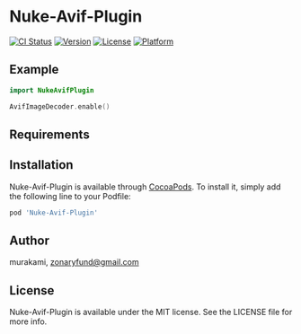 # Nuke-Avif-Plugin

[![CI Status](https://img.shields.io/travis/murakami/Nuke-Avif-Plugin.svg?style=flat)](https://travis-ci.org/murakami/Nuke-Avif-Plugin)
[![Version](https://img.shields.io/cocoapods/v/Nuke-Avif-Plugin.svg?style=flat)](https://cocoapods.org/pods/Nuke-Avif-Plugin)
[![License](https://img.shields.io/cocoapods/l/Nuke-Avif-Plugin.svg?style=flat)](https://cocoapods.org/pods/Nuke-Avif-Plugin)
[![Platform](https://img.shields.io/cocoapods/p/Nuke-Avif-Plugin.svg?style=flat)](https://cocoapods.org/pods/Nuke-Avif-Plugin)

## Example

```swift
import NukeAvifPlugin

AvifImageDecoder.enable()
```

## Requirements

## Installation

Nuke-Avif-Plugin is available through [CocoaPods](https://cocoapods.org). To install
it, simply add the following line to your Podfile:

```ruby
pod 'Nuke-Avif-Plugin'
```

## Author

murakami, zonaryfund@gmail.com

## License

Nuke-Avif-Plugin is available under the MIT license. See the LICENSE file for more info.
